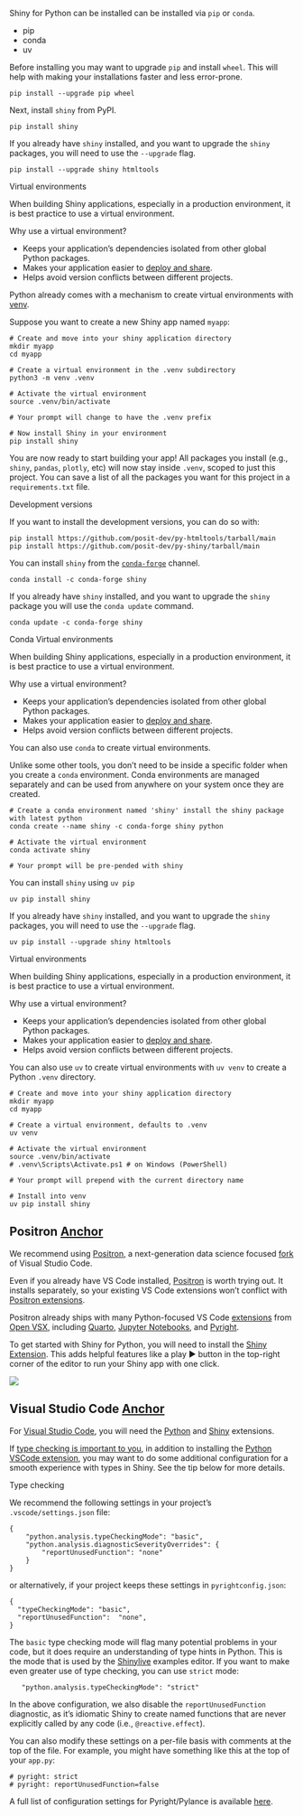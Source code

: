 Shiny for Python can be installed can be installed via `pip` or `conda`.

- pip
- conda
- uv

Before installing you may want to upgrade `pip` and install `wheel`. This will help with making your installations faster and less error-prone.

```sourceCode bash
pip install --upgrade pip wheel
```

Next, install `shiny` from PyPI.

```sourceCode bash
pip install shiny
```

If you already have `shiny` installed, and you want to upgrade the `shiny` packages, you will need to use the `--upgrade` flag.

```sourceCode bash
pip install --upgrade shiny htmltools
```

Virtual environments

When building Shiny applications, especially in a production environment, it is best practice to use a virtual environment.

Why use a virtual environment?

- Keeps your application’s dependencies isolated from other global Python packages.
- Makes your application easier to [deploy and share](https://shiny.posit.co/py/get-started/deploy.html).
- Helps avoid version conflicts between different projects.

Python already comes with a mechanism to create virtual environments with [venv](https://docs.python.org/3/library/venv.html).

Suppose you want to create a new Shiny app named `myapp`:

```sourceCode bash
# Create and move into your shiny application directory
mkdir myapp
cd myapp

# Create a virtual environment in the .venv subdirectory
python3 -m venv .venv

# Activate the virtual environment
source .venv/bin/activate

# Your prompt will change to have the .venv prefix

# Now install Shiny in your environment
pip install shiny
```

You are now ready to start building your app! All packages you install (e.g., `shiny`, `pandas`, `plotly`, etc) will now stay inside `.venv`, scoped to just this project. You can save a list of all the packages you want for this project in a `requirements.txt` file.

Development versions

If you want to install the development versions, you can do so with:

```sourceCode bash
pip install https://github.com/posit-dev/py-htmltools/tarball/main
pip install https://github.com/posit-dev/py-shiny/tarball/main
```

You can install `shiny` from the [`conda-forge`](https://conda-forge.org/) channel.

```sourceCode bash
conda install -c conda-forge shiny
```

If you already have `shiny` installed, and you want to upgrade the `shiny` package you will use the `conda update` command.

```sourceCode bash
conda update -c conda-forge shiny
```

Conda Virtual environments

When building Shiny applications, especially in a production environment, it is best practice to use a virtual environment.

Why use a virtual environment?

- Keeps your application’s dependencies isolated from other global Python packages.
- Makes your application easier to [deploy and share](https://shiny.posit.co/py/get-started/deploy.html).
- Helps avoid version conflicts between different projects.

You can also use `conda` to create virtual environments.

Unlike some other tools, you don’t need to be inside a specific folder when you create a `conda` environment. Conda environments are managed separately and can be used from anywhere on your system once they are created.

```sourceCode bash
# Create a conda environment named 'shiny' install the shiny package with latest python
conda create --name shiny -c conda-forge shiny python

# Activate the virtual environment
conda activate shiny

# Your prompt will be pre-pended with shiny
```

You can install `shiny` using `uv pip`

```sourceCode bash
uv pip install shiny
```

If you already have `shiny` installed, and you want to upgrade the `shiny` packages, you will need to use the `--upgrade` flag.

```sourceCode bash
uv pip install --upgrade shiny htmltools
```

Virtual environments

When building Shiny applications, especially in a production environment, it is best practice to use a virtual environment.

Why use a virtual environment?

- Keeps your application’s dependencies isolated from other global Python packages.
- Makes your application easier to [deploy and share](https://shiny.posit.co/py/get-started/deploy.html).
- Helps avoid version conflicts between different projects.

You can also use `uv` to create virtual environments with `uv venv` to create a Python `.venv` directory.

```sourceCode bash
# Create and move into your shiny application directory
mkdir myapp
cd myapp

# Create a virtual environment, defaults to .venv
uv venv

# Activate the virtual environment
source .venv/bin/activate
# .venv\Scripts\Activate.ps1 # on Windows (PowerShell)

# Your prompt will prepend with the current directory name

# Install into venv
uv pip install shiny
```

## Positron [Anchor](https://shiny.posit.co/py/get-started/install.html\#positron)

We recommend using [Positron](https://positron.posit.co/download.html), a next-generation data science focused [fork](https://en.wikipedia.org/wiki/Fork_(software_development)) of Visual Studio Code.

Even if you already have VS Code installed, [Positron](https://positron.posit.co/download.html) is worth trying out. It installs separately, so your existing VS Code extensions won’t conflict with [Positron extensions](https://positron.posit.co/extensions.html).

Positron already ships with many Python-focused VS Code [extensions](https://positron.posit.co/extensions.html) from [Open VSX](https://open-vsx.org/), including [Quarto](https://open-vsx.org/extension/quarto/quarto), [Jupyter Notebooks](https://open-vsx.org/extension/ms-toolsai/jupyter), and [Pyright](https://open-vsx.org/extension/ms-pyright/pyright).

To get started with Shiny for Python, you will need to install the [Shiny Extension](https://open-vsx.org/extension/posit/shiny). This adds helpful features like a play ▶️ button in the top-right corner of the editor to run your Shiny app with one click.

![](https://shiny.posit.co/py/get-started/assets/positron-run.png)

## Visual Studio Code [Anchor](https://shiny.posit.co/py/get-started/install.html\#visual-studio-code)

For [Visual Studio Code](https://code.visualstudio.com/), you will need the [Python](https://marketplace.visualstudio.com/items?itemName=ms-python.python) and [Shiny](https://marketplace.visualstudio.com/items?itemName=posit.shiny) extensions.

If [type checking is important to you](https://john-tucker.medium.com/type-checking-python-306ad8339da1), in addition to installing the [Python VSCode extension](https://marketplace.visualstudio.com/items?itemName=ms-python.python), you may want to do some additional configuration for a smooth experience with types in Shiny. See the tip below for more details.

Type checking

We recommend the following settings in your project’s `.vscode/settings.json` file:

```sourceCode default
{
    "python.analysis.typeCheckingMode": "basic",
    "python.analysis.diagnosticSeverityOverrides": {
        "reportUnusedFunction": "none"
    }
}
```

or alternatively, if your project keeps these settings in `pyrightconfig.json`:

```sourceCode json
{
  "typeCheckingMode": "basic",
  "reportUnusedFunction":  "none",
}
```

The `basic` type checking mode will flag many potential problems in your code, but it does require an understanding of type hints in Python. This is the mode that is used by the [Shinylive](https://shinylive.io/) examples editor. If you want to make even greater use of type checking, you can use `strict` mode:

```sourceCode json
   "python.analysis.typeCheckingMode": "strict"
```

In the above configuration, we also disable the `reportUnusedFunction` diagnostic, as it’s idiomatic Shiny to create named functions that are never explicitly called by any code (i.e., `@reactive.effect`).

You can also modify these settings on a per-file basis with comments at the top of the file. For example, you might have something like this at the top of your `app.py`:

```sourceCode python
# pyright: strict
# pyright: reportUnusedFunction=false
```

A full list of configuration settings for Pyright/Pylance is available [here](https://github.com/microsoft/pyright/blob/main/docs/configuration.md).